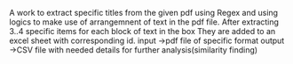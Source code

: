 A work to extract specific titles from the given pdf using Regex and 
using logics to make use of arrangemnent of text in the pdf file.
After extracting 3..4 specific items for each block of text in the box 
They are added to an excel sheet with corresponding id.
input ->pdf file of specific format
output ->CSV file with needed details for further analysis(similarity finding)
